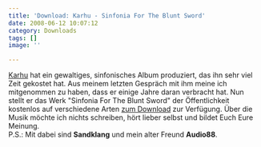 ```yaml
---
title: 'Download: Karhu - Sinfonia For The Blunt Sword'
date: 2008-06-12 10:07:12
category: Downloads
tags: []
image: ''

---
```


[Karhu](http://karhumusic.org/) hat ein gewaltiges, sinfonisches Album produziert, das ihn sehr viel Zeit gekostet hat. Aus meinem letzten Gespräch mit ihm meine ich mitgenommen zu haben, dass er einige Jahre daran verbracht hat. Nun stellt er das Werk "Sinfonia For The Blunt Sword" der Öffentlichkeit kostenlos auf verschiedene Arten [zum Download](http://karhumusic.org/) zur Verfügung. Über die Musik möchte ich nichts schreiben, hört lieber selbst und bildet Euch Eure Meinung.  
P.S.: Mit dabei sind **Sandklang** und mein alter Freund **Audio88**.
